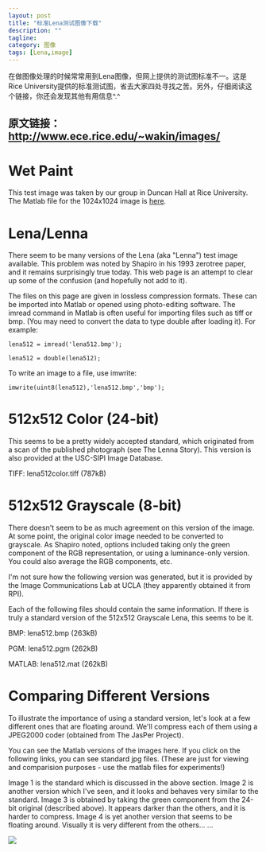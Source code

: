 ```yaml
---
layout: post
title: "标准Lena测试图像下载"
description: ""
tagline:
category: 图像
tags: [Lena,image]
---
```



在做图像处理的时候常常用到Lena图像，但网上提供的测试图标准不一。这是Rice University提供的标准测试图，省去大家四处寻找之苦。另外，仔细阅读这个链接，你还会发现其他有用信息^.^
   
原文链接： http://www.ece.rice.edu/~wakin/images/
--
# Wet Paint #
This test image was taken by our group in Duncan Hall at Rice University. The Matlab file for the 1024x1024 image is [here](http://www.ece.rice.edu/~wakin/images/paint.mat).
# Lena/Lenna #

There seem to be many versions of the Lena (aka "Lenna") test image available. This problem was noted by Shapiro in his 1993 zerotree paper, and it remains surprisingly true today. This web page is an attempt to clear up some of the confusion (and hopefully not add to it).

The files on this page are given in lossless compression formats. These can be imported into Matlab or opened using photo-editing software. The imread command in Matlab is often useful for importing files such as tiff or bmp. (You may need to convert the data to type double after loading it). For example:

    lena512 = imread('lena512.bmp');

    lena512 = double(lena512);

To write an image to a file, use imwrite:

    imwrite(uint8(lena512),'lena512.bmp','bmp');

# 512x512 Color (24-bit) #
This seems to be a pretty widely accepted standard, which originated from a scan of the published photograph (see The Lenna Story). This version is also provided at the USC-SIPI Image Database.

   TIFF: lena512color.tiff (787kB)

# 512x512 Grayscale (8-bit) #

There doesn't seem to be as much agreement on this version of the image. At some point, the original color image needed to be converted to grayscale. As Shapiro noted, options included taking only the green component of the RGB representation, or using a luminance-only version. You could also average the RGB components, etc.

I'm not sure how the following version was generated, but it is provided by the Image Communications Lab at UCLA (they apparently obtained it from RPI).

Each of the following files should contain the same information. If there is truly a standard version of the 512x512 Grayscale Lena, this seems to be it.

BMP: lena512.bmp (263kB)

PGM: lena512.pgm (262kB)

MATLAB: lena512.mat (262kB)

# Comparing Different Versions #

To illustrate the importance of using a standard version, let's look at a few different ones that are floating around. We'll compress each of them using a JPEG2000 coder (obtained from The JasPer Project).

You can see the Matlab versions of the images here. If you click on the following links, you can see standard jpg files. (These are just for viewing and comparision purposes - use the matlab files for experiments!)

Image 1 is the standard which is discussed in the above section. Image 2 is another version which I've seen, and it looks and behaves very similar to the standard. Image 3 is obtained by taking the green component from the 24-bit original (described above). It appears darker than the others, and it is harder to compress. Image 4 is yet another version that seems to be floating around. Visually it is very different from the others... ...

![](http://i.imgur.com/Wx8GoSJ.jpg)